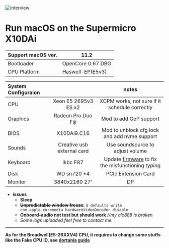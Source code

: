 

![interview](https://github.com/wmyfelix/X10DAi-hackintosh/blob/main/interview.png?raw=true)

# Run macOS on the Supermicro X10DAi 
|Support macOS ver.|11.2|
|:-|-|
|Bootloader|OpenCore 0.67 DBG|
|CPU Platform|Haswell-EP(E5v3)

|System Configuraion||notes|
|:-|:-:|:-:|
|CPU|Xeon E5 2695v3 ES x2|XCPM works, not sure if it schedule correctly|
|Graphics|Radeon Pro Duo Fiji |Mod to add GoP support| 
|BIOS|X10DAi9.C16|Mod to unblock cfg lock and add nvme support|
|Sounds|Creative usb external card|Use soundsource to adjust volume|
|Keyboard|ikbc F87|Update [firmware](https://share.weiyun.com/riG5w1hT) to fix the misfunctioning typing|
|Disk|WD sn720 *4 |PCIe Extension Card|added deviceproperties and set to "bulit-in"|
|Monitor|3840x2160 27' |DP|
* __issues__ 
  * __Sleep__
  * __~~Unpredictable window freeze~~:__ `$ defaults write com.apple.coremedia hardwareVideoDecoder disable`
  * __Onboard-audio not test but should work__ *//my alc888 is broken*
  * _Some logs uploaded,feel free to contact me._  
*** 
__As for the Broadwell(E5-26XXV4) CPU, it requires to change some stuffs like the Fake CPU ID, see [dortania guide](https://dortania.github.io/OpenCore-Install-Guide/config-HEDT/broadwell-e.html#acpi/)__  


